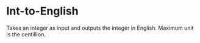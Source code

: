 # Int-to-English
Takes an integer as input and outputs the integer in English. Maximum unit is the centillion.
